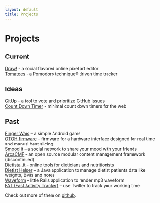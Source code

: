 ```yaml
---
layout: default
title: Projects
---
```


[github]: http://github.com/potomak "My GitHub account"
[finger_wars]: https://market.android.com/details?id=org.potomak.fingerwars "Finger Wars"
[otoh]: http://otoh.cc/ "OTOH"
[smoodit]: http://smood.it "Smood it"
[arcacmf]: http://www.arcacmf.org "ArcaCMF"
[dietista]: http://www.dietista.it "Dietista .it"
[dietist_helper]: http://code.google.com/p/dietist-helper/ "Dietist Helper"
[waveform]: http://waveform.focustheweb.com "Waveform"
[fat]: http://fat.focustheweb.com "Fast Activity Tracker"
[draw]: http://drawbang.com "Draw!"
[tomatoes]: http://tomatoes.heroku.com "Tomatoes"
[gitup]: https://github.com/potomak/gitup "GitUp"
[countdowntimer]: https://github.com/potomak/countdowntimerapp "Count down timer"

# Projects

## Current

[Draw!][draw] - a social flavored online pixel art editor<br />
[Tomatoes][tomatoes] - a Pomodoro technique® driven time tracker

## Ideas

[GitUp][gitup] - a tool to vote and prioritize GitHub issues<br />
[Count Down Timer][countdowntimer] - minimal count down timers for the web

## Past

[Finger Wars][finger_wars] – a simple Android game<br />
[OTOH firmware][otoh] – firmware for a hardware interface designed for real time and manual beat slicing<br />
[Smood it][smoodit] – a social network to share your mood with your friends<br />
[ArcaCMF][arcacmf] – an open source modular content management framework (discontinued)<br />
[Dietista .it][dietista] – online tools for dieticians and nutritionists<br />
[Dietist Helper][dietist_helper] – a Java application to manage dietist patients data like weights, BMIs and notes<br />
[Waveform][waveform] – little Rails application to render mp3 waveform<br />
[FAT (Fast Activity Tracker)][fat] – use Twitter to track your working time

Check out more of them on [github][github].

